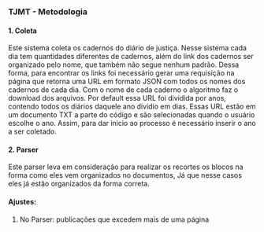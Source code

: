 ### TJMT - Metodologia

#### 1. Coleta

Este sistema coleta os cadernos do diário de justiça. Nesse sistema cada dia tem quantidades diferentes de cadernos,
além do link dos cadernos ser organizado pelo nome, que também não segue nenhum padrão.
Dessa forma, para encontrar os links foi necessário gerar uma requisição na página que retorna uma URL em formato JSON
com todos os nomes dos cadernos de cada dia.
Com o nome de cada caderno o algoritmo faz o download dos arquivos. 
Por default essa URL foi dividida por anos, contendo todos os diários daquele ano dividio em dias.
Essas URL estão em um documento TXT a parte do código e são selecionadas quando o usuário escolhe o ano.
Assim, para dar inicio ao processo é necessário inserir o ano a ser coletado.


#### 2. Parser


Este parser leva em consideração para realizar os recortes os blocos na forma como eles vem organizados no documentos,
Já que nesse casos eles já estão organizados da forma correta.



#### Ajustes:

1. No Parser: publicações que excedem mais de uma página



